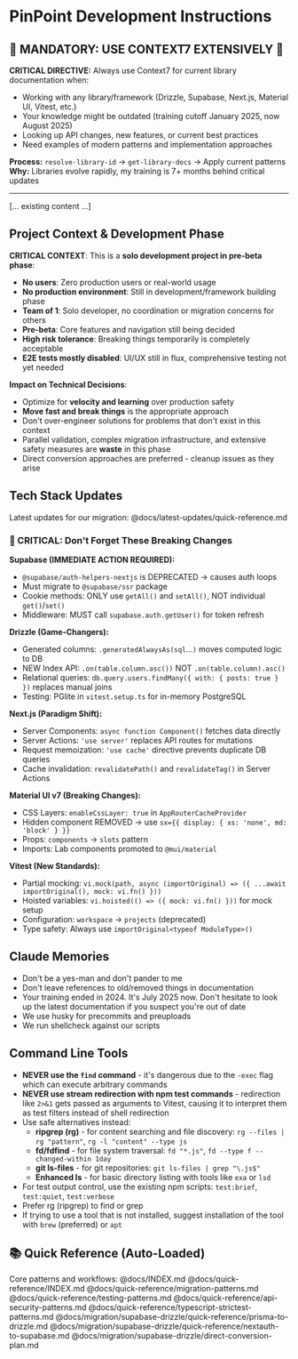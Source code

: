 # PinPoint Development Instructions

## 🚨 MANDATORY: USE CONTEXT7 EXTENSIVELY 🚨

**CRITICAL DIRECTIVE:** Always use Context7 for current library documentation when:

- Working with any library/framework (Drizzle, Supabase, Next.js, Material UI, Vitest, etc.)
- Your knowledge might be outdated (training cutoff January 2025, now August 2025)
- Looking up API changes, new features, or current best practices
- Need examples of modern patterns and implementation approaches

**Process:** `resolve-library-id` → `get-library-docs` → Apply current patterns
**Why:** Libraries evolve rapidly, my training is 7+ months behind critical updates

---

[... existing content ...]

## Project Context & Development Phase

**CRITICAL CONTEXT**: This is a **solo development project in pre-beta phase**:

- **No users**: Zero production users or real-world usage
- **No production environment**: Still in development/framework building phase
- **Team of 1**: Solo developer, no coordination or migration concerns for others
- **Pre-beta**: Core features and navigation still being decided
- **High risk tolerance**: Breaking things temporarily is completely acceptable
- **E2E tests mostly disabled**: UI/UX still in flux, comprehensive testing not yet needed

**Impact on Technical Decisions**:

- Optimize for **velocity and learning** over production safety
- **Move fast and break things** is the appropriate approach
- Don't over-engineer solutions for problems that don't exist in this context
- Parallel validation, complex migration infrastructure, and extensive safety measures are **waste** in this phase
- Direct conversion approaches are preferred - cleanup issues as they arise

## Tech Stack Updates

Latest updates for our migration: @docs/latest-updates/quick-reference.md

### 🚨 CRITICAL: Don't Forget These Breaking Changes

**Supabase (IMMEDIATE ACTION REQUIRED):**

- `@supabase/auth-helpers-nextjs` is DEPRECATED → causes auth loops
- Must migrate to `@supabase/ssr` package
- Cookie methods: ONLY use `getAll()` and `setAll()`, NOT individual `get()`/`set()`
- Middleware: MUST call `supabase.auth.getUser()` for token refresh

**Drizzle (Game-Changers):**

- Generated columns: `.generatedAlwaysAs(sql`...`)` moves computed logic to DB
- NEW Index API: `.on(table.column.asc())` NOT `.on(table.column).asc()`
- Relational queries: `db.query.users.findMany({ with: { posts: true } })` replaces manual joins
- Testing: PGlite in `vitest.setup.ts` for in-memory PostgreSQL

**Next.js (Paradigm Shift):**

- Server Components: `async function Component()` fetches data directly
- Server Actions: `'use server'` replaces API routes for mutations
- Request memoization: `'use cache'` directive prevents duplicate DB queries
- Cache invalidation: `revalidatePath()` and `revalidateTag()` in Server Actions

**Material UI v7 (Breaking Changes):**

- CSS Layers: `enableCssLayer: true` in `AppRouterCacheProvider`
- Hidden component REMOVED → use `sx={{ display: { xs: 'none', md: 'block' } }}`
- Props: `components` → `slots` pattern
- Imports: Lab components promoted to `@mui/material`

**Vitest (New Standards):**

- Partial mocking: `vi.mock(path, async (importOriginal) => ({ ...await importOriginal(), mock: vi.fn() }))`
- Hoisted variables: `vi.hoisted(() => ({ mock: vi.fn() }))` for mock setup
- Configuration: `workspace` → `projects` (deprecated)
- Type safety: Always use `importOriginal<typeof ModuleType>()`

## Claude Memories

- Don't be a yes-man and don't pander to me
- Don't leave references to old/removed things in documentation
- Your training ended in 2024. It's July 2025 now. Don't hesitate to look up the latest documentation if you suspect you're out of date
- We use husky for precommits and preuploads
- We run shellcheck against our scripts

## Command Line Tools

- **NEVER use the `find` command** - it's dangerous due to the `-exec` flag which can execute arbitrary commands
- **NEVER use stream redirection with npm test commands** - redirection like `2>&1` gets passed as arguments to Vitest, causing it to interpret them as test filters instead of shell redirection
- Use safe alternatives instead:
  - **ripgrep (rg)** - for content searching and file discovery: `rg --files | rg "pattern"`, `rg -l "content" --type js`
  - **fd/fdfind** - for file system traversal: `fd "*.js"`, `fd --type f --changed-within 1day`
  - **git ls-files** - for git repositories: `git ls-files | grep "\.js$"`
  - **Enhanced ls** - for basic directory listing with tools like `exa` or `lsd`
- For test output control, use the existing npm scripts: `test:brief`, `test:quiet`, `test:verbose`
- Prefer rg (ripgrep) to find or grep
- If trying to use a tool that is not installed, suggest installation of the tool with `brew` (preferred) or `apt`

## 📚 Quick Reference (Auto-Loaded)

Core patterns and workflows:
@docs/INDEX.md
@docs/quick-reference/INDEX.md
@docs/quick-reference/migration-patterns.md  
@docs/quick-reference/testing-patterns.md
@docs/quick-reference/api-security-patterns.md
@docs/quick-reference/typescript-strictest-patterns.md
@docs/migration/supabase-drizzle/quick-reference/prisma-to-drizzle.md
@docs/migration/supabase-drizzle/quick-reference/nextauth-to-supabase.md
@docs/migration/supabase-drizzle/direct-conversion-plan.md
